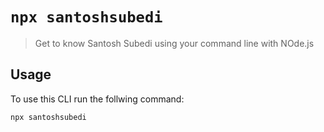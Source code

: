 # `npx santoshsubedi`

> Get to know Santosh Subedi using your command line with NOde.js

## Usage

To use this CLI run the follwing command:

```sh
npx santoshsubedi
```
